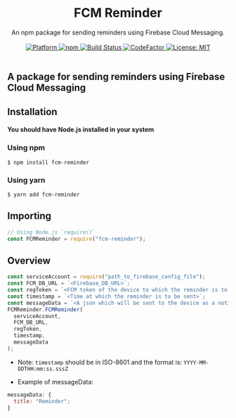 # <div align="center">FCM Reminder</div>

<div align="center">An npm package for sending reminders using Firebase Cloud Messaging.</div><br>  
<div align="center">
  <a href="https://nodejs.org">
    <img src="https://img.shields.io/badge/Platform-Node-blue.svg"
      alt="Platform" />
  </a>

  <a href="https://www.npmjs.com/package/fcm-reminder">
    <img alt="npm" src="https://img.shields.io/npm/v/fcm-reminder.svg" alt="npm package" />
  </a>

  <a href="https://travis-ci.org/gauravdas014/fcm-reminder">
    <img src="https://travis-ci.org/gauravdas014/fcm-reminder.svg?branch=main"
      alt="Build Status" />
  </a>
 <a href="https://www.codefactor.io/repository/github/gauravdas014/fcm-reminder">
  <img src="https://www.codefactor.io/repository/github/gauravdas014/fcm-reminder/badge" alt="CodeFactor" />
 </a>

  <a href="https://opensource.org/licenses/MIT">
    <img src="https://img.shields.io/badge/License-MIT-red.svg"
      alt="License: MIT" />
  </a>
</div><br>

## A package for sending reminders using Firebase Cloud Messaging

## Installation

#### You should have Node.js installed in your system

### Using npm

`$ npm install fcm-reminder`

### Using yarn

`$ yarn add fcm-reminder`

## Importing

```javascript
// Using Node.js `require()`
const FCMReminder = require("fcm-reminder");
```

## Overview

```javascript
const serviceAccount = require("path_to_firebase_config_file");
const FCM_DB_URL = `<Firebase_DB_URL>`;
const regToken = `<FCM token of the device to which the reminder is to be sent>`;
const timestamp = `<Time at which the reminder is to be sent>`;
const messageData = `<A json which will be sent to the device as a notification>`;
FCMReminder.FCMReminder(
  serviceAccount,
  FCM_DB_URL,
  regToken,
  timestamp,
  messageData
);
```

- Note: `timestamp` should be in ISO-8601 and the format is: `YYYY-MM-DDTHH:mm:ss.sssZ`

- Example of messageData:

```javascript
messageData: {
  title: "Reminder";
}
```
